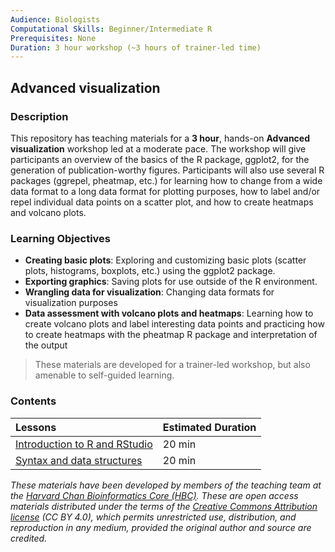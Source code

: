 ```yaml
---
Audience: Biologists
Computational Skills: Beginner/Intermediate R
Prerequisites: None
Duration: 3 hour workshop (~3 hours of trainer-led time)
---
```


## Advanced visualization

### Description
This repository has teaching materials for a **3 hour**, hands-on **Advanced visualization** workshop led at a moderate pace. The workshop will give participants an overview of the basics of the R package, ggplot2, for the generation of publication-worthy figures. Participants will also use several R packages (ggrepel, pheatmap, etc.) for learning how to change from a wide data format to a long data format for plotting purposes, how to label and/or repel individual data points on a scatter plot, and how to create heatmaps and volcano plots. 

### Learning Objectives

* **Creating basic plots**: Exploring and customizing basic plots (scatter plots, histograms, boxplots, etc.) using the ggplot2 package.
* **Exporting graphics**: Saving plots for use outside of the R environment.
* **Wrangling data for visualization**: Changing data formats for visualization purposes
* **Data assessment with volcano plots and heatmaps**: Learning how to create volcano plots and label interesting data points and practicing how to create heatmaps with the pheatmap R package and interpretation of the output

> These materials are developed for a trainer-led workshop, but also amenable to self-guided learning.


### Contents

| Lessons            | Estimated Duration |
|:------------------------|:----------|
|[Introduction to R and RStudio](lessons/01_Intro-to-R.md) | 20 min |
|[Syntax and data structures](lessons/02_syntax_and_data_structures.md) | 20 min |

*These materials have been developed by members of the teaching team at the [Harvard Chan Bioinformatics Core (HBC)](http://bioinformatics.sph.harvard.edu/). These are open access materials distributed under the terms of the [Creative Commons Attribution license](https://creativecommons.org/licenses/by/4.0/) (CC BY 4.0), which permits unrestricted use, distribution, and reproduction in any medium, provided the original author and source are credited.*
